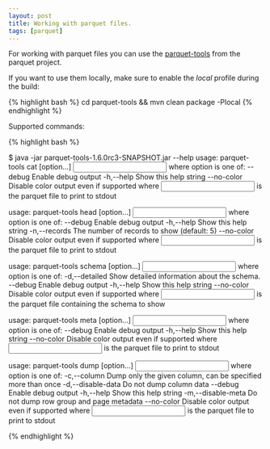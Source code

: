 ```yaml
---
layout: post
title: Working with parquet files.
tags: [parquet]
---
```


For working with parquet files you can use the [parquet-tools](https://github.com/Parquet/parquet-mr/tree/master/parquet-tools) from the parquet project.

If you want to use them locally, make sure to enable the *local* profile during the build:

{% highlight bash %}
cd parquet-tools && mvn clean package -Plocal 
{% endhighlight %}

Supported commands:

{% highlight bash %}

$ java -jar parquet-tools-1.6.0rc3-SNAPSHOT.jar --help
usage: parquet-tools cat [option...] <input>
where option is one of:
       --debug     Enable debug output
    -h,--help      Show this help string
       --no-color  Disable color output even if supported
where <input> is the parquet file to print to stdout

usage: parquet-tools head [option...] <input>
where option is one of:
       --debug          Enable debug output
    -h,--help           Show this help string
    -n,--records <arg>  The number of records to show (default: 5)
       --no-color       Disable color output even if supported
where <input> is the parquet file to print to stdout

usage: parquet-tools schema [option...] <input>
where option is one of:
    -d,--detailed  Show detailed information about the schema.
       --debug     Enable debug output
    -h,--help      Show this help string
       --no-color  Disable color output even if supported
where <input> is the parquet file containing the schema to show

usage: parquet-tools meta [option...] <input>
where option is one of:
       --debug     Enable debug output
    -h,--help      Show this help string
       --no-color  Disable color output even if supported
where <input> is the parquet file to print to stdout

usage: parquet-tools dump [option...] <input>
where option is one of:
    -c,--column <arg>  Dump only the given column, can be specified more than
                       once
    -d,--disable-data  Do not dump column data
       --debug         Enable debug output
    -h,--help          Show this help string
    -m,--disable-meta  Do not dump row group and page metadata
       --no-color      Disable color output even if supported
where <input> is the parquet file to print to stdout

{% endhighlight %}